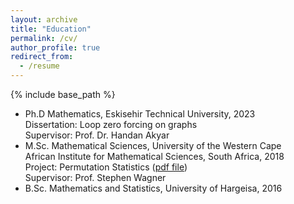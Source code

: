```yaml
---
layout: archive
title: "Education"
permalink: /cv/
author_profile: true
redirect_from:
  - /resume
---
```


{% include base_path %}

* Ph.D  Mathematics, Eskisehir Technical University, 2023 \
  Dissertation: Loop zero forcing on graphs \
  Supervisor: Prof. Dr. Handan Akyar
* M.Sc.  Mathematical Sciences, University of the Western Cape\
  African Institute for Mathematical Sciences, South Africa, 2018\
  Project: Permutation Statistics ([pdf file](https://drive.google.com/file/d/1BhM7YtUaQklKBM9gFUtD0FSiMQ-X8Nqo/view))\
  Supervisor: Prof. Stephen Wagner
* B.Sc. Mathematics and Statistics, University of Hargeisa, 2016

